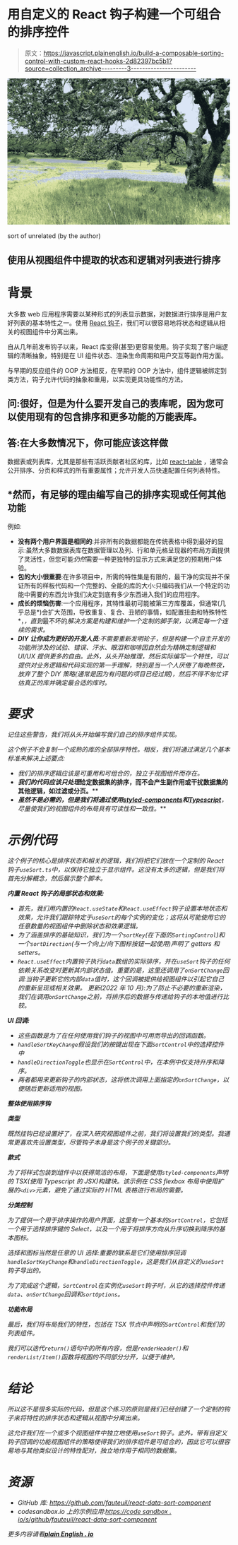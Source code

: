 # 用自定义的 React 钩子构建一个可组合的排序控件

> 原文：<https://javascript.plainenglish.io/build-a-composable-sorting-control-with-custom-react-hooks-2d82397bc5b1?source=collection_archive---------3----------------------->

![](img/438cb64fa8ccacb315d9bf50df1b7a76.png)

sort of unrelated (by the author)

## 使用从视图组件中提取的状态和逻辑对列表进行排序

# 背景

大多数 web 应用程序需要以某种形式的列表显示数据，对数据进行排序是用户友好列表的基本特性之一。使用 [React 钩子](https://reactjs.org/docs/hooks-overview.html)，我们可以很容易地将状态和逻辑从相关的视图组件中分离出来。

自从几年前发布钩子以来，React 库变得(甚至)更容易使用。钩子实现了客户端逻辑的清晰抽象，特别是在 UI 组件状态、渲染生命周期和用户交互等副作用方面。

与早期的反应组件的 OOP 方法相反，在早期的 OOP 方法中，组件逻辑被绑定到类方法，钩子允许代码的抽象和重用，以实现更具功能性的方法。

## 问:很好，但是为什么要开发自己的表库呢，因为您可以使用现有的包含排序和更多功能的万能表库。

## 答:在大多数情况下，你可能应该这样做

数据表或列表库，尤其是那些有活跃贡献者社区的库，比如 [react-table](https://react-table.tanstack.com/) ，通常会公开排序、分页和样式的所有重要属性；允许开发人员快速配置任何列表特性。

## *然而，有足够的理由编写自己的排序实现或任何其他功能

例如:

*   **没有两个用户界面是相同的**:并非所有的数据都能在传统表格中得到最好的显示:虽然大多数数据表库在数据管理以及列、行和单元格呈现器的布局方面提供了灵活性，但您可能*仍然*需要一种更独特的显示方式来满足您的预期用户体验。
*   **包的大小很重要**:在许多项目中，所需的特性集是有限的，最干净的实现并不保证所有的样板代码和一个完整的、全能的库的大小:只编码我们从一个特定的功能中需要的东西允许我们决定到底有多少东西进入我们的应用程序。
*   **成长的烦恼伤害**:一个应用程序，其特性最初可能被第三方库覆盖，但通常(几乎总是*)会扩大范围，导致重复、复合、丑陋的事情，如配置扭曲和特殊特性*，*，直到*最不坏的*解决方案是构建和维护一个定制的脚手架，以满足每一个连续的需求。*
*   ***DIY 让你成为更好的开发人员**:不需要重新发明轮子，但是构建一个自主开发的功能所涉及的试验、错误、汗水、眼泪和咖啡因自然会为精确定制逻辑和 UI/UX 提供更多的自由。此外，从头开始推理，然后实际编写一个特性，可以提供对业务逻辑和代码实现的第一手理解，特别是当一个人厌倦了每晚熬夜，放弃了整个 DIY 策略(通常是因为有问题的项目已经过期)，然后不得不匆忙评估真正的库并确定最合适的库时。*

# *要求*

*记住这些警告，我们将从头开始编写我们自己的排序组件实现。*

*这个例子不会复制一个成熟的库的全部排序特性。相反，我们将通过满足几个基本标准来解决上述要点:*

*   *我们的排序逻辑应该是可重用和可组合的，独立于视图组件而存在。*
*   ***我们的代码应该只处理*给定数据集的排序，而不会产生副作用或干扰数据集的其他逻辑，如过滤或分页。****
*   ***虽然不是必需的，但是我们将通过使用**[**styled-components**](https://styled-components.com/)**和**[**Typescript**](https://www.typescriptlang.org/)**，尽量使我们的视图组件的布局具有可读性和一致性。***

# *示例代码*

*这个例子的核心是排序状态和相关的逻辑，我们将把它们放在一个定制的 React 钩子`useSort.ts`中，以保持它独立于显示组件。这没有太多的逻辑，但是我们将首先分解概念，然后展示整个脚本。*

***内置 React 钩子的局部状态和效果:***

*   *首先，我们用内置的`React.useState`和`React.useEffect`钩子设置本地状态和效果，允许我们跟踪特定于`useSort`的每个实例的变化；这将从可能使用它的任意数量的视图组件中删除状态和效果逻辑。*
*   *为了涵盖排序的基础知识，我们为一个`sortKey`(在下面的`SortingControl`)和一个`sortDirection`(与一个向上/向下图标按钮一起使用)声明了 getters 和 setters。*
*   *`React.useEffect`内置钩子执行`data`数组的实际排序，并在`useSort`钩子的任何依赖关系改变时更新其内部状态值。重要的是，这里还调用了`onSortChange`回调:当钩子更新它的内部`data`值时，这个回调被提供给视图组件以引起它自己的重新呈现或相关效果。
    *更新(2022 年 10 月)*:为了防止不必要的重新渲染，我们在调用`onSortChange`之前，将排序后的数据与传递给钩子的本地值进行比较。*

***UI 回调:***

*   *这些函数是为了在任何使用我们钩子的视图中可用而导出的回调函数。*
*   *`handleSortKeyChange`假设我们的按键出现在下面`SortControl`中的选择控件中*
*   *`handleDirectionToggle`也显示在`SortControl`中，在本例中仅支持升序和降序。*
*   *两者都用来更新钩子的内部状态，这将依次调用上面指定的`onSortChange`，以便随后更新适用的视图。*

***整体使用排序钩***

***类型***

*既然挂钩已经设置好了，在深入研究视图组件之前，我们将设置我们的类型。我通常更喜欢先设置类型，尽管钩子本身是这个例子的关键部分。*

***款式***

*为了将样式包装到组件中以获得简洁的布局，下面是使用`styled-components`声明的 TSX(使用 Typescript 的 JSX)构建块。该示例在 CSS flexbox 布局中使用扩展的`<div>`元素，避免了通过实际的 HTML 表格进行布局的需要。*

***分类控制***

*为了提供一个用于排序操作的用户界面，这里有一个基本的`SortControl`，它包括一个用于选择排序键的 Select，以及一个用于将排序方向从升序切换到降序的基本图标。*

*选择和图标当然是任意的 UI 选择:重要的联系是它们使用排序回调`handleSortKeyChange`和`handleDirectionToggle`，这是我们从自定义的`useSort`钩子导出的。*

*为了完成这个逻辑，`SortControl`在实例化`useSort`钩子时，从它的选择控件传递`data`、`onSortChange`回调和`sortOptions`。*

***功能布局***

*最后，我们将布局我们的特性，包括在 TSX 节点中声明的`SortControl`和我们的列表组件。*

*我们可以迭代`return()`语句中的所有内容，但是`renderHeader()`和`renderList/Item()`函数将视图的不同部分分开，以便于维护。*

# *结论*

*所以这不是很多实际的代码，但是这个练习的原则是我们已经创建了一个定制的钩子来将特性的排序状态和逻辑从视图中分离出来。*

*这允许我们在一个或多个视图组件中独立地使用`useSort`钩子。此外，带有自定义钩子回调的功能视图组件的策略使得我们的排序组件是可组合的，因此它可以很容易地与其他类似设计的特性配对，独立地作用于相同的数据集。*

# *资源*

*   *GitHub 库:
    https://github.com/fauteuil/react-data-sort-component*
*   *codesandbox.io 上的示例应用:[https://code sandbox . io/s/github/fauteuil/react-data-sort-component](https://codesandbox.io/s/github/fauteuil/react-data-sort-component)*

**更多内容请看*[***plain English . io***](http://plainenglish.io/)*
